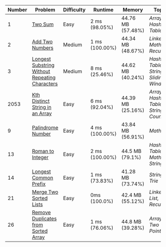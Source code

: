 | Number | Problem                                                                                                                         | Difficulty | Runtime        | Memory            | Topics                                |
| ------ | ------------------------------------------------------------------------------------------------------------------------------- | ---------- | -------------- | ----------------- | ------------------------------------- |
| 1      | [Two Sum](https://leetcode.com/problems/two-sum/)                                                                               | Easy       | 2 ms (98.05%)  | 44.76 MB (57.48%) | _Array, Hash Table_                   |
| 2      | [Add Two Numbers](https://leetcode.com/problems/add-two-numbers/)                                                               | Medium     | 1 ms (100.00%) | 44.34 MB (48.67%) | _LinkedList, Math, Recursion_         |
| 3      | [Longest Substring Without Repeating Characters](https://leetcode.com/problems/longest-substring-without-repeating-characters/) | Medium     | 8 ms (25.46%)  | 44.62 MB (40.24%) | _Hash Table, String, Sliding Window_  |
| 2053   | [Kth Distinct String in an Array](https://leetcode.com/problems/kth-distinct-string-in-an-array/description/)                   | Easy       | 6 ms (92.04%)  | 44.39 MB (25.16%) | _Array, Hash Table, String, Counting_ |
| 9      | [Palindrome Number](https://leetcode.com/problems/palindrome-number/)                                                           | Easy       | 4 ms (100.00%) | 43.84 MB (56.91%) | _Math_                                |
| 13     | [Roman to Integer](https://leetcode.com/problems/roman-to-integer)                                                              | Easy       | 2 ms (100.00%) | 44.5 MB (79.1%)   | _Hash Table, Math, String_            |
| 14     | [Longest Common Prefix](https://leetcode.com/problems/longest-common-prefix/)                                                   | Easy       | 1 ms (73.83%)  | 41.28 MB (73.74%) | _String, Trie_                        |
| 21     | [Merge Two Sorted Lists](https://leetcode.com/problems/merge-two-sorted-lists/)                                                 | Easy       | 0ms (100.0%)   | 42.4 MB (55.12%)  | _Linked List, Recursion_              |
| 26     | [Remove Duplicates from Sorted Array](https://leetcode.com/problems/remove-duplicates-from-sorted-array/)                       | Easy       | 1 ms (76.06%)  | 44.8 MB (39.28%)  | _Array, Two Pointers_                 |
